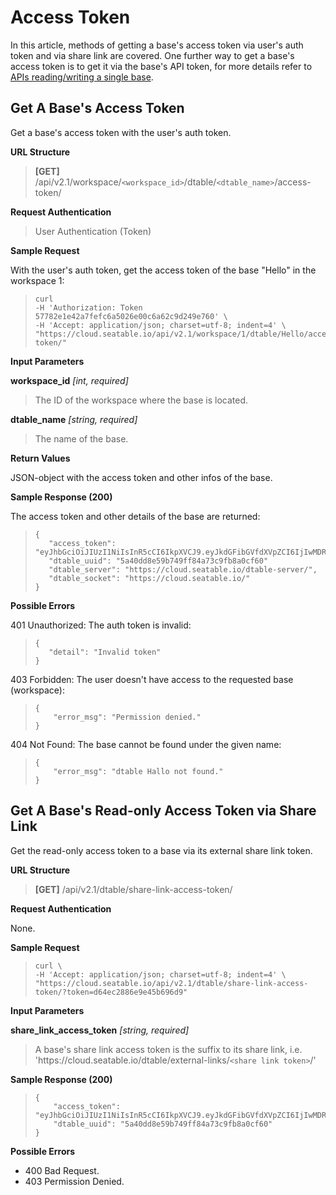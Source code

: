 # Access Token

In this article, methods of getting a base's access token via user's auth token and via share link are covered. One further way to get a base's access token is to get it via the base's API token, for more details refer to [APIs reading/writing a single base](https://docs.seatable.io/published/seatable-api/home.md).

## Get A Base's Access Token

Get a base's access token with the user's auth token. 


**URL Structure**

> **\[GET]** /api/v2.1/workspace/`<workspace_id>`/dtable/`<dtable_name>`/access-token/


**Request Authentication**

> User Authentication (Token)


**Sample Request**

With the user's auth token, get the access token of the base "Hello" in the workspace 1:

> ```
> curl 
> -H 'Authorization: Token 57782e1e42a7fefc6a5026e00c6a62c9d249e760' \
> -H 'Accept: application/json; charset=utf-8; indent=4' \
> "https://cloud.seatable.io/api/v2.1/workspace/1/dtable/Hello/access-token/"
> ```


**Input Parameters**

**workspace_id** _\[int, required]_
> The ID of the workspace where the base is located.

**dtable_name** _\[string, required]_
> The name of the base.


**Return Values**

JSON-object with the access token and other infos of the base.



**Sample Response (200)**

The access token and other details of the base are returned:
>```
>{
>    "access_token": "eyJhbGciOiJIUzI1NiIsInR5cCI6IkpXVCJ9.eyJkdGFibGVfdXVpZCI6IjIwMDRjZWIzZDQyZDRiMDI5YTkzYjFkOWEwOWQxZTYxIiwiZXhwIjoxNTY1NTg5NjI5fQ.PdzbZKoEFQ2zONPwX9ouMdzM4GAzD5xAhxtGkmr4P9M",
>    "dtable_uuid": "5a40dd8e59b749ff84a73c9fb8a0cf60"
>    "dtable_server": "https://cloud.seatable.io/dtable-server/",
>    "dtable_socket": "https://cloud.seatable.io/"
>}
>```

**Possible Errors**

401 Unauthorized: The auth token is invalid:
>```
>{
>    "detail": "Invalid token"
>}
>```

403 Forbidden: The user doesn't have access to the requested base (workspace):
> ```
> {
>     "error_msg": "Permission denied."
> }
> ```

404 Not Found: The base cannot be found under the given name:
> ```
> {
>     "error_msg": "dtable Hallo not found."
> }
> ```


## Get A Base's Read-only Access Token via Share Link

Get the read-only access token to a base via its external share link token.


**URL Structure**

> **\[GET]** /api/v2.1/dtable/share-link-access-token/


**Request Authentication**

None.


**Sample Request**

> ```
> curl \
> -H 'Accept: application/json; charset=utf-8; indent=4' \
> "https://cloud.seatable.io/api/v2.1/dtable/share-link-access-token/?token=d64ec2886e9e45b696d9"
> ```

**Input Parameters**

**share_link_access_token** _\[string, required]_
> A base's share link access token is the suffix to its share link, i.e. 'https\://cloud.seatable.io/dtable/external-links/`<share link token>`/'


**Sample Response (200)**

> ```
> {
>     "access_token": "eyJhbGciOiJIUzI1NiIsInR5cCI6IkpXVCJ9.eyJkdGFibGVfdXVpZCI6IjIwMDRjZWIzZDQyZDRiMDI5YTkzYjFkOWEwOWQxZTYxIiwiZXhwIjoxNTY1NTg5NjI5fQ.PdzbZKoEFQ2zONPwX9ouMdzM4GAzD5xAhxtGkmr4P9M",
>     "dtable_uuid": "5a40dd8e59b749ff84a73c9fb8a0cf60"
> }
> ```

**Possible Errors**

* 400 Bad Request.
* 403 Permission Denied.


